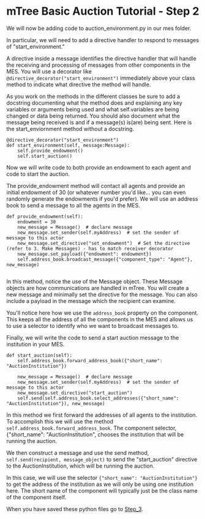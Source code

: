 # mTree Basic Auction Tutorial - Step 2

We will now be adding code to auction_environment.py in our mes folder.

In particular, we will need to add a directive handler to respond to messages of "start_environment." 

A directive inside a message identifies the directive handler that will handle the receiving and processing of messages from other components in the MES. You will use a decorator like `@directive_decorator("start_environment")` immediately above your class method to indicate what directive the method will handle.

As you work on the methods in the different classes be sure to add a docstring documenting what the method does and explaining any key variables or arguments being used and what self.variables are being changed or data being returned.  You should also document what the message being received is and if a message(s) is(are) being sent.  Here is the start_enviornment method without a docstring.
```
@directive_decorator("start_environment")
def start_environment(self, message:Message):
    self.provide_endowment()
    self.start_auction()
```

Now we will write code to both provide an endowment to each agent and code to start the auction.

The provide_endowment method will contact all agents and provide an initial endowment of 30 (or whatever number you'd like... you can even randomly generate the endowments if you'd prefer). We will use an address book to send a message to all the agents in the MES.

```
def provide_endowment(self):
    endowment = 30
    new_message = Message()  # declare message
    new_message.set_sender(self.myAddress)  # set the sender of message to this actor
    new_message.set_directive("set_endowment")  # Set the directive (refer to 3. Make Messages) - has to match receiver decorator
    new_message.set_payload({"endowment": endowment})
    self.address_book.broadcast_message({"component_type": "Agent"}, new_message)
    
```

In this method, notice the use of the Message object. These Message objects are how communications are handled in mTree. You will create a new message and minimally set the directive for the message. You can also include a payload in the message which the recipient can examine. 

You'll notice here how we use the `address_book` property on the component. This keeps all the address of all the components in the MES and allows us to use a selector to identify who we want to broadcast messages to.

<!---
#TODO we need a better explanation of the address book and how selector usage works.
#TODO for example below we have "short name", which I understand but someone new will not.
--->

Finally, we will write the code to send a start auction message to the institution in your MES. 
```
def start_auction(self):
    self.address_book.forward_address_book({"short_name": "AuctionInstitution"})

    new_message = Message()  # declare message
    new_message.set_sender(self.myAddress)  # set the sender of message to this actor
    new_message.set_directive("start_auction")
    self.send(self.address_book.select_addresses({"short_name": "AuctionInstitution"}), new_message)  
```

In this method we first forward the addresses of all agents to the institution. To accomplish this we will use the method `self.address_book.forward_address_book`. The component selector, {"short_name": "AuctionInstitution", chooses the institution that will be running the auction.

We then construct a message and use the send method, `self.send(recipient, message_object)` to send the "start_auction" directive to the AuctionInstitution, which will be running the auction.

In this case, we will use the selector `{"short_name": "AuctionInstitution"}` to get the address of the institution as we will only be using one institution here. The short name of the component will typically just be the class name of the component itself. 

When you have saved these python files go to [Step_3](../step_3).
